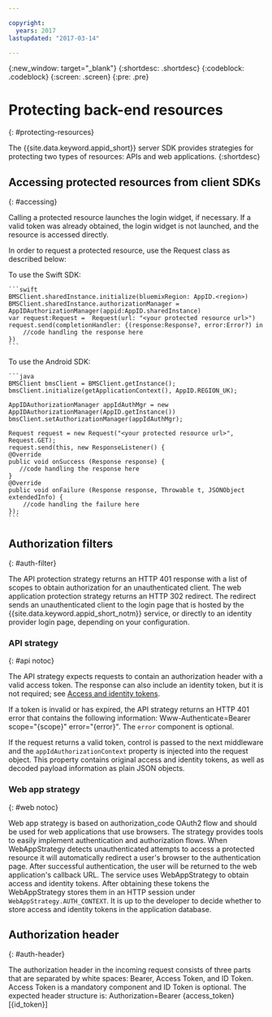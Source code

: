 ```yaml
---

copyright:
  years: 2017
lastupdated: "2017-03-14"

---
```


{:new_window: target="_blank"}
{:shortdesc: .shortdesc}
{:codeblock: .codeblock}
{:screen: .screen}
{:pre: .pre}

# Protecting back-end resources
{: #protecting-resources}

The {{site.data.keyword.appid_short}} server SDK provides strategies for protecting two types of resources: APIs and web applications.
{:shortdesc}


## Accessing protected resources from client SDKs
{: #accessing}

Calling a protected resource launches the login widget, if necessary. If a valid token was already obtained, the login widget is not launched, and the resource is accessed directly.

In order to request a protected resource, use the Request class as described below:

To use the Swift SDK:

    ```swift
    BMSClient.sharedInstance.initialize(bluemixRegion: AppID.<region>)
    BMSClient.sharedInstance.authorizationManager = AppIDAuthorizationManager(appid:AppID.sharedInstance)
    var request:Request =  Request(url: "<your protected resource url>")
    request.send(completionHandler: {(response:Response?, error:Error?) in
        //code handling the response here
    })
    ```

To use the Android SDK:

    ```java
    BMSClient bmsClient = BMSClient.getInstance();
    bmsClient.initialize(getApplicationContext(), AppID.REGION_UK);

    AppIDAuthorizationManager appIdAuthMgr = new AppIDAuthorizationManager(AppID.getInstance())
    bmsClient.setAuthorizationManager(appIdAuthMgr);

    Request request = new Request("<your protected resource url>", Request.GET);
    request.send(this, new ResponseListener() {
    @Override
    public void onSuccess (Response response) {
       //code handling the response here
    }
    @Override
    public void onFailure (Response response, Throwable t, JSONObject extendedInfo) {
        //code handling the failure here
    });
    ```



## Authorization filters
{: #auth-filter}

The API protection strategy returns an HTTP 401 response with a list of scopes to obtain authorization for an unauthenticated client. The web application protection strategy returns an HTTP 302 redirect. The redirect sends an unauthenticated client to the login page that is hosted by the {{site.data.keyword.appid_short_notm}} service, or directly to an identity provider login page, depending on your configuration.



### API strategy
{: #api notoc}

The API strategy expects requests to contain an authorization header with a valid access token. The response can also include an identity token, but it is not required; see [Access and identity tokens](/docs/services/appid/about.html#acess-tokens).

If a token is invalid or has expired, the API strategy returns an HTTP 401 error that contains the following information: Www-Authenticate=Bearer scope="{scope}" error="{error}". The `error` component is optional.

If the request returns a valid token, control is passed to the next middleware and the `appIdAuthorizationContext` property is injected into the request object. This property contains original access and identity tokens, as well as decoded payload information as plain JSON objects.


### Web app strategy
{: #web notoc}

Web app strategy is based on authorization_code OAuth2 flow and should be used for web applications that use browsers. The strategy provides tools to easily implement authentication and authorization flows. When WebAppStrategy detects unauthenticated attempts to access a protected resource it will automatically redirect a user's browser to the authentication page. After successful authentication, the user will be returned to the web application's callback URL. The service uses WebAppStrategy to obtain access and identity tokens. After obtaining these tokens the WebAppStrategy stores them in an HTTP session under `WebAppStrategy.AUTH_CONTEXT`. It is up to the developer to decide whether to store access and identity tokens in the application database.

## Authorization header
{: #auth-header}

The authorization header in the incoming request consists of three parts that are separated by white spaces: Bearer, Access Token, and ID Token. Access Token is a mandatory component and ID Token is optional. The expected header structure is: Authorization=Bearer {access_token} [{id_token}]
